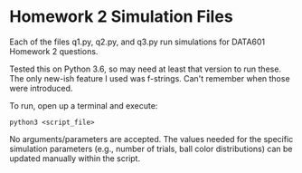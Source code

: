 # Homework 2 Simulation Files

Each of the files q1.py, q2.py, and q3.py run simulations for DATA601 Homework 2 questions.

Tested this on Python 3.6, so may need at least that version to run these. The only new-ish feature I used was f-strings. Can't remember when those were introduced.

To run, open up a terminal and execute:
    
    python3 <script_file>

No arguments/parameters are accepted. The values needed for the specific simulation parameters (e.g., number of trials, ball color distributions) can be updated manually within the script.